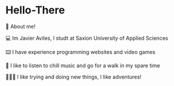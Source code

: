 # Hello-There
🎯 About me! 

💻 Im Javier Aviles, I studt at Saxion University of Applied Sciences

⌨️ I have experience programming websites and video games

🔋 I like to listen to chill music and go for a walk in my spare time

🏃🏻‍♂️ I like trying and doing new things, I like adventures!
